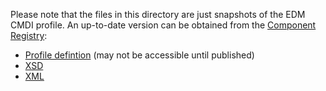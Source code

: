 Please note that the files in this directory are just snapshots of the EDM CMDI profile.
An up-to-date version can be obtained from the [Component Registry](https://www.clarin.eu/componentregistry):

 - [Profile defintion](https://catalog.clarin.eu/ds/ComponentRegistry#/?itemId=clarin.eu%3Acr1%3Ap_1475136016208&registrySpace=private) (may not be accessible until published)
 - [XSD](https://catalog.clarin.eu/ds/ComponentRegistry/rest/registry/1.x/profiles/clarin.eu:cr1:p_1475136016208/xsd)
 - [XML](https://catalog.clarin.eu/ds/ComponentRegistry/rest/registry/1.x/profiles/clarin.eu:cr1:p_1475136016208/xml)
 